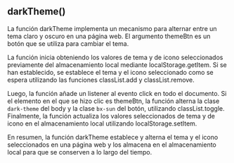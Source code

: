
## darkTheme()

La función darkTheme implementa un mecanismo para alternar entre un tema claro y oscuro en una página web. El argumento themeBtn es un botón que se utiliza para cambiar el tema.

La función inicia obteniendo los valores de tema y de icono seleccionados previamente del almacenamiento local mediante localStorage.getItem. Si se han establecido, se establece el tema y el icono seleccionado como se espera utilizando las funciones classList.add y classList.remove.

Luego, la función añade un listener al evento click en todo el documento. Si el elemento en el que se hizo clic es themeBtn, la función alterna la clase `dark-theme` del body y la clase `bx-sun` del botón, utilizando classList.toggle. Finalmente, la función actualiza los valores seleccionados de tema y de icono en el almacenamiento local utilizando localStorage.setItem.

En resumen, la función darkTheme establece y alterna el tema y el icono seleccionados en una página web y los almacena en el almacenamiento local para que se conserven a lo largo del tiempo.






